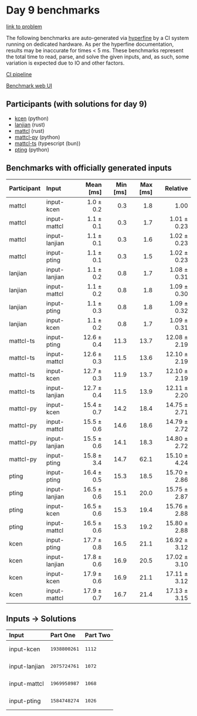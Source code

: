 # Day 9 benchmarks

[link to problem](https://adventofcode.com/2023/day/9)

The following benchmarks are auto-generated via
[hyperfine](https://github.com/sharkdp/hyperfine) by a CI system running on
dedicated hardware. As per the hyperfine documentation, results may be
inaccurate for times < 5 ms. These benchmarks represent the total time to read,
parse, and solve the given inputs, and, as such, some variation is expected due
to IO and other factors.

[CI pipeline](http://ci.papercode.net:8080/teams/main/pipelines/aoc2023)

[Benchmark web UI](https://aoc.ancalagon.black)


## Participants (with solutions for day 9)

- [kcen](https://github.com/kcen/aoc2023) (python)
- [lanjian](https://github.com/lanjian/aoc-2023) (rust)
- [mattcl](https://github.com/mattcl/aoc2023) (rust)
- [mattcl-py](https://github.com/mattcl/aoc2023-py) (python)
- [mattcl-ts](https://github.com/mattcl/aoc2023-js) (typescript (bun))
- [pting](https://github.com/pting/aoc2023) (python)


## Benchmarks with officially generated inputs

| Participant | Input | Mean [ms] | Min [ms] | Max [ms] | Relative |
|:---|:---|---:|---:|---:|---:|
| mattcl | input-kcen | 1.0 ± 0.2 | 0.3 | 1.8 | 1.00 |
| mattcl | input-mattcl | 1.1 ± 0.1 | 0.3 | 1.7 | 1.01 ± 0.23 |
| mattcl | input-lanjian | 1.1 ± 0.1 | 0.3 | 1.6 | 1.02 ± 0.23 |
| mattcl | input-pting | 1.1 ± 0.1 | 0.3 | 1.5 | 1.02 ± 0.23 |
| lanjian | input-lanjian | 1.1 ± 0.2 | 0.8 | 1.7 | 1.08 ± 0.31 |
| lanjian | input-mattcl | 1.1 ± 0.2 | 0.8 | 1.8 | 1.09 ± 0.30 |
| lanjian | input-pting | 1.1 ± 0.3 | 0.8 | 1.8 | 1.09 ± 0.32 |
| lanjian | input-kcen | 1.1 ± 0.2 | 0.8 | 1.7 | 1.09 ± 0.31 |
| mattcl-ts | input-pting | 12.6 ± 0.4 | 11.3 | 13.7 | 12.08 ± 2.19 |
| mattcl-ts | input-mattcl | 12.6 ± 0.3 | 11.5 | 13.6 | 12.10 ± 2.19 |
| mattcl-ts | input-kcen | 12.7 ± 0.3 | 11.9 | 13.7 | 12.10 ± 2.19 |
| mattcl-ts | input-lanjian | 12.7 ± 0.4 | 11.5 | 13.9 | 12.11 ± 2.20 |
| mattcl-py | input-kcen | 15.4 ± 0.7 | 14.2 | 18.4 | 14.75 ± 2.71 |
| mattcl-py | input-mattcl | 15.5 ± 0.6 | 14.6 | 18.6 | 14.79 ± 2.72 |
| mattcl-py | input-lanjian | 15.5 ± 0.6 | 14.1 | 18.3 | 14.80 ± 2.72 |
| mattcl-py | input-pting | 15.8 ± 3.4 | 14.7 | 62.1 | 15.10 ± 4.24 |
| pting | input-pting | 16.4 ± 0.5 | 15.3 | 18.5 | 15.70 ± 2.86 |
| pting | input-lanjian | 16.5 ± 0.6 | 15.1 | 20.0 | 15.75 ± 2.87 |
| pting | input-kcen | 16.5 ± 0.6 | 15.3 | 19.4 | 15.76 ± 2.88 |
| pting | input-mattcl | 16.5 ± 0.6 | 15.3 | 19.2 | 15.80 ± 2.88 |
| kcen | input-pting | 17.7 ± 0.8 | 16.5 | 21.1 | 16.92 ± 3.12 |
| kcen | input-lanjian | 17.8 ± 0.6 | 16.9 | 20.5 | 17.02 ± 3.10 |
| kcen | input-kcen | 17.9 ± 0.6 | 16.9 | 21.1 | 17.11 ± 3.12 |
| kcen | input-mattcl | 17.9 ± 0.7 | 16.7 | 21.4 | 17.13 ± 3.15 |


## Inputs -> Solutions

| Input | Part One | Part Two |
|:---|:---|:---|
|input-kcen|<pre>1938800261</pre>|<pre>1112</pre>|
|input-lanjian|<pre>2075724761</pre>|<pre>1072</pre>|
|input-mattcl|<pre>1969958987</pre>|<pre>1068</pre>|
|input-pting|<pre>1584748274</pre>|<pre>1026</pre>|